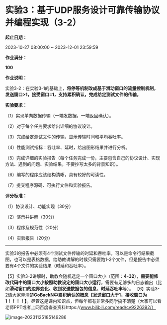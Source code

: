 # 实验3：基于UDP服务设计可靠传输协议并编程实现（3-2）

**起止日期：**

2023-10-27 08:00:00 ~ 2023-12-01 23:59:59

**作业满分：**

**100**

**作业说明：**

实验3-2：在实验3-1的基础上，**将停等机制改成基于滑动窗口的流量控制机制，发送窗口>1，接受窗口=1，支持累积确认，完成给定测试文件的传输。**



**实验要求：**

（1）实现单向数据传输（一端发数据，一端返回确认）。

（2）对于每个任务要求给出详细的协议设计。

（3）完成给定测试文件的传输，显示传输时间和平均吞吐率。

（4）性能测试指标：吞吐率、延时，给出图形结果并进行分析。

（5）完成详细的实验报告（每个任务完成一份，主要包含自己的协议设计、实现方法、遇到的问题、实验结果，不要抄写太多的背景知识）。

（6）编写的程序应该结构清晰，具有较好的可读性。

（7）提交程序源码、可执行文件和实验报告。

 

**评分标准：**

（1）协议设计、功能实现（30分）

（2）演示并讲解（30分）

（3）程序及规范性（20分）

（4）实验报告（20分）

---

​          实验3的报告中必须有4个测试文件传输的时延和吞吐率，可以是命令行结果截图，也可以是表格数据，给助教讲解的时候只需要跑1-2个文件，但是报告中必须要有4个文件的实验结果（时延和吞吐率）。

【5】实验3-2讲解时，助教会随机选定一个窗口大小（范围：**4-32**），**需要能修改代码中的窗口大小按照助教设定的窗口大小运行**，需要有足够多的日志输出（比如**滑动窗口的边界变化、收到发送数据包的信息、时延吞吐率**等）。
【6】实验3-2请大家弄清楚**GoBackN中累积确认的概念【发送窗口大于1，接收窗口为1！！！！】**。尽管这是课内知识点，但每年都有非常多同学搞不清楚（大家可以看老师PPT或者上网百度查查资料https://www.bilibili.com/read/cv9226392/）

![image-20231125185149286](C:/Users/%E5%8D%8E%E7%9B%96%E5%B0%86%E5%80%BE/AppData/Roaming/Typora/typora-user-images/image-20231125185149286.png)


